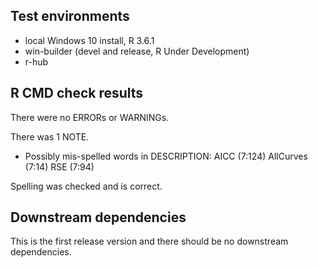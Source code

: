 ## Test environments
* local Windows 10 install, R 3.6.1
* win-builder (devel and release, R Under Development)
* r-hub

## R CMD check results
There were no ERRORs or WARNINGs. 

There was 1 NOTE.

* Possibly mis-spelled words in DESCRIPTION:
  AICC (7:124)
  AllCurves (7:14)
  RSE (7:94)
  
Spelling was checked and is correct.
  
## Downstream dependencies
This is the first release version and there should be no
downstream dependencies.
